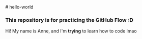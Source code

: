 </h1># hello-world</h1>
<h3>This repository is for practicing the GitHub Flow :D</h3>
<p>Hi! My name is Anne, and I'm <strong>trying</strong> to learn how to code lmao</p>
